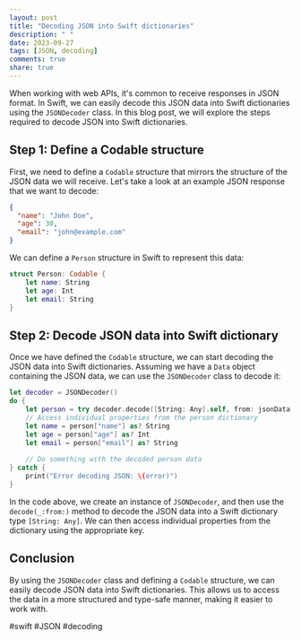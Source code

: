 ```yaml
---
layout: post
title: "Decoding JSON into Swift dictionaries"
description: " "
date: 2023-09-27
tags: [JSON, decoding]
comments: true
share: true
---
```


When working with web APIs, it's common to receive responses in JSON format. In Swift, we can easily decode this JSON data into Swift dictionaries using the `JSONDecoder` class. In this blog post, we will explore the steps required to decode JSON into Swift dictionaries.

## Step 1: Define a Codable structure

First, we need to define a `Codable` structure that mirrors the structure of the JSON data we will receive. Let's take a look at an example JSON response that we want to decode:

```json
{
  "name": "John Doe",
  "age": 30,
  "email": "john@example.com"
}
```

We can define a `Person` structure in Swift to represent this data:

```swift
struct Person: Codable {
    let name: String
    let age: Int
    let email: String
}
```

## Step 2: Decode JSON data into Swift dictionary

Once we have defined the `Codable` structure, we can start decoding the JSON data into Swift dictionaries. Assuming we have a `Data` object containing the JSON data, we can use the `JSONDecoder` class to decode it:

```swift
let decoder = JSONDecoder()
do {
    let person = try decoder.decode([String: Any].self, from: jsonData)
    // Access individual properties from the person dictionary
    let name = person["name"] as? String
    let age = person["age"] as? Int
    let email = person["email"] as? String
    
    // Do something with the decoded person data
} catch {
    print("Error decoding JSON: \(error)")
}
```

In the code above, we create an instance of `JSONDecoder`, and then use the `decode(_:from:)` method to decode the JSON data into a Swift dictionary type `[String: Any]`. We can then access individual properties from the dictionary using the appropriate key.

## Conclusion

By using the `JSONDecoder` class and defining a `Codable` structure, we can easily decode JSON data into Swift dictionaries. This allows us to access the data in a more structured and type-safe manner, making it easier to work with.

#swift #JSON #decoding